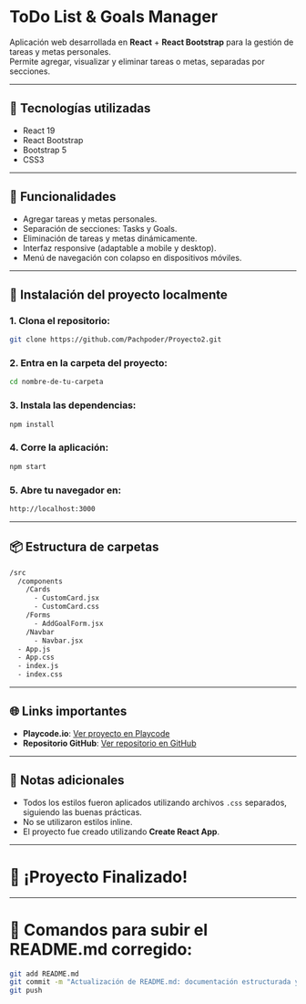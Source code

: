 # ToDo List & Goals Manager

Aplicación web desarrollada en **React** + **React Bootstrap** para la gestión de tareas y metas personales.  
Permite agregar, visualizar y eliminar tareas o metas, separadas por secciones.

---

## 🚀 Tecnologías utilizadas

- React 19
- React Bootstrap
- Bootstrap 5
- CSS3

---

## 🎯 Funcionalidades

- Agregar tareas y metas personales.
- Separación de secciones: Tasks y Goals.
- Eliminación de tareas y metas dinámicamente.
- Interfaz responsive (adaptable a mobile y desktop).
- Menú de navegación con colapso en dispositivos móviles.

---

## 📂 Instalación del proyecto localmente

### 1. Clona el repositorio:

```bash
git clone https://github.com/Pachpoder/Proyecto2.git
```

### 2. Entra en la carpeta del proyecto:

```bash
cd nombre-de-tu-carpeta
```

### 3. Instala las dependencias:

```bash
npm install
```

### 4. Corre la aplicación:

```bash
npm start
```

### 5. Abre tu navegador en:

```bash
http://localhost:3000
```

---

## 📦 Estructura de carpetas

```bash
/src
  /components
    /Cards
      - CustomCard.jsx
      - CustomCard.css
    /Forms
      - AddGoalForm.jsx
    /Navbar
      - Navbar.jsx
  - App.js
  - App.css
  - index.js
  - index.css
```

---

## 🌐 Links importantes

- **Playcode.io**: [Ver proyecto en Playcode](https://2361337.playcode.io/)
- **Repositorio GitHub**: [Ver repositorio en GitHub](https://github.com/Pachpoder/Proyecto2)

---

## 📜 Notas adicionales

- Todos los estilos fueron aplicados utilizando archivos `.css` separados, siguiendo las buenas prácticas.
- No se utilizaron estilos inline.
- El proyecto fue creado utilizando **Create React App**.

---

# 🎉 ¡Proyecto Finalizado!

---

# 🚀 Comandos para subir el README.md corregido:

```bash
git add README.md
git commit -m "Actualización de README.md: documentación estructurada y formato profesional para entrega"
git push
```
